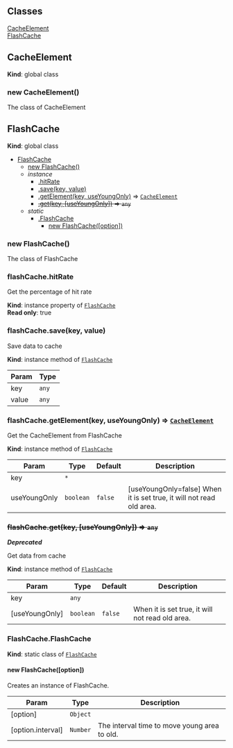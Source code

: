 ## Classes

<dl>
<dt><a href="#CacheElement">CacheElement</a></dt>
<dd></dd>
<dt><a href="#FlashCache">FlashCache</a></dt>
<dd></dd>
</dl>

<a name="CacheElement"></a>

## CacheElement
**Kind**: global class  
<a name="new_CacheElement_new"></a>

### new CacheElement()
The class of CacheElement

<a name="FlashCache"></a>

## FlashCache
**Kind**: global class  

* [FlashCache](#FlashCache)
    * [new FlashCache()](#new_FlashCache_new)
    * _instance_
        * [.hitRate](#FlashCache+hitRate)
        * [.save(key, value)](#FlashCache+save)
        * [.getElement(key, useYoungOnly)](#FlashCache+getElement) ⇒ [<code>CacheElement</code>](#CacheElement)
        * ~~[.get(key, [useYoungOnly])](#FlashCache+get) ⇒ <code>any</code>~~
    * _static_
        * [.FlashCache](#FlashCache.FlashCache)
            * [new FlashCache([option])](#new_FlashCache.FlashCache_new)

<a name="new_FlashCache_new"></a>

### new FlashCache()
The class of FlashCache

<a name="FlashCache+hitRate"></a>

### flashCache.hitRate
Get the percentage of hit rate

**Kind**: instance property of [<code>FlashCache</code>](#FlashCache)  
**Read only**: true  
<a name="FlashCache+save"></a>

### flashCache.save(key, value)
Save data to cache

**Kind**: instance method of [<code>FlashCache</code>](#FlashCache)  

| Param | Type |
| --- | --- |
| key | <code>any</code> | 
| value | <code>any</code> | 

<a name="FlashCache+getElement"></a>

### flashCache.getElement(key, useYoungOnly) ⇒ [<code>CacheElement</code>](#CacheElement)
Get the CacheElement from FlashCache

**Kind**: instance method of [<code>FlashCache</code>](#FlashCache)  

| Param | Type | Default | Description |
| --- | --- | --- | --- |
| key | <code>\*</code> |  |  |
| useYoungOnly | <code>boolean</code> | <code>false</code> | [useYoungOnly=false] When it is set true, it will not read old area. |

<a name="FlashCache+get"></a>

### ~~flashCache.get(key, [useYoungOnly]) ⇒ <code>any</code>~~
***Deprecated***

Get data from cache

**Kind**: instance method of [<code>FlashCache</code>](#FlashCache)  

| Param | Type | Default | Description |
| --- | --- | --- | --- |
| key | <code>any</code> |  |  |
| [useYoungOnly] | <code>boolean</code> | <code>false</code> | When it is set true, it will not read old area. |

<a name="FlashCache.FlashCache"></a>

### FlashCache.FlashCache
**Kind**: static class of [<code>FlashCache</code>](#FlashCache)  
<a name="new_FlashCache.FlashCache_new"></a>

#### new FlashCache([option])
Creates an instance of FlashCache.


| Param | Type | Description |
| --- | --- | --- |
| [option] | <code>Object</code> |  |
| [option.interval] | <code>Number</code> | The interval time to move young area to old. |

